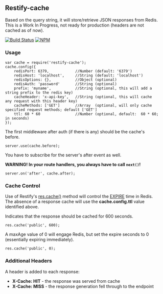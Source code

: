 Restify-cache
-------------
Based on the query string, it will store/retrieve JSON responses from Redis.
This is a Work In Progress, not ready for production (headers are not cached as of now).

[![Build Status](https://travis-ci.org/gergelyke/restify-cache.png?branch=feature/test)](https://travis-ci.org/gergelyke/restify-cache)
[![NPM](https://nodei.co/npm/restify-cache.png)](https://nodei.co/npm/restify-cache/)


### Usage ###

```
var cache = require('restify-cache');
cache.config({
    redisPort: 6379,            //Number (default: '6379')
    redisHost: 'localhost',     //String (default: 'localhost')
    redisOptions: {},           //Object (optional)
    redisAuth: 'password'       //String (optional)
    prefix: 'myname',           //String (optional, this will add a string prefix to the redis key)
    cacheHeader: 'x-api-key',   //String (optional, this will cache any request with this header key)
    cacheMethods: ['GET']       //Array  (optional, will only cache specified request methods; default ['GET']
    ttl: 60 * 60                //Number (optional, default:  60 * 60; in seconds)
});
```

The first middleware after auth (if there is any) should be the cache's before.

```
server.use(cache.before);
```

You have to subscribe for the server's after event as well.

__WARNING! In your route handlers, you always have to call `next()`!__

```
server.on('after', cache.after);
```

### Cache Control ###
Use of Restify's [res.cache()](http://mcavage.me/node-restify/#Response-API) method will control the [EXPIRE](http://redis.io/commands/expire) time in Redis.  The absence of a response cache will use the **cache.config.ttl** value identified above.

Indicates that the response should be cached for 600 seconds.
```
res.cache('public', 600);
```

A maxAge value of 0 will engage Redis, but set the expire seconds to 0 (essentially expiring immediately).
```
res.cache('public', 0);
```

### Additional Headers ###
A header is added to each response:

* __X-Cache: HIT__ - the response was served from cache
* __X-Cache: MISS__ - the response generation fell through to the endpoint
